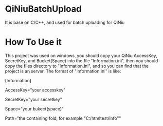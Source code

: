 QiNiuBatchUpload
================

It is base on C/C++, and used for batch uploading for QiNiu
# How To Use it
 This project was used on windows, you should copy your QiNiu AccessKey, SecretKey, and Bucket(Space) into the file 
 "Information.ini", then you should copy the files directory to "Information.ini", and so you can find that the project
 is an server. The format of "Information.ini" is like:
 
 [Information]
 
  AccessKey="your accesskey"
  
  SecretKey="your secretkey"
  
  Space="your bukect(space)"
  
  Path="the containing fold, for example "C:/htmltest/Info""
  
